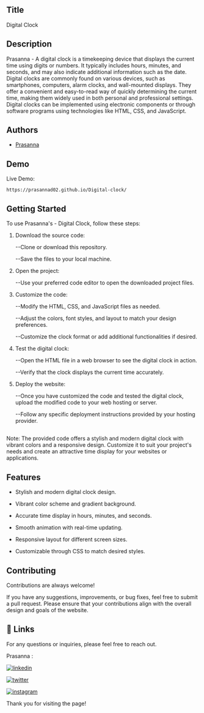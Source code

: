 
## Title

 Digital Clock
## Description 

Prasanna - A digital clock is a timekeeping device that displays the current time using digits or numbers. It typically includes hours, minutes, and seconds, and may also indicate additional information such as the date. Digital clocks are commonly found on various devices, such as smartphones, computers, alarm clocks, and wall-mounted displays. They offer a convenient and easy-to-read way of quickly determining the current time, making them widely used in both personal and professional settings. Digital clocks can be implemented using electronic components or through software programs using technologies like HTML, CSS, and JavaScript.



## Authors

- [Prasanna](https://github.com/Prasanna02) 


## Demo

Live Demo:

    https://prasannad02.github.io/Digital-clock/
## Getting Started

To use Prasanna's - Digital Clock, follow these steps:

1. Download the source code:
   
    --Clone or download this repository.
   
    --Save the files to your local machine.

2. Open the project:
   
    --Use your preferred code editor to open the downloaded project files.

3. Customize the code:
   
    --Modify the HTML, CSS, and JavaScript files as needed.
   
    --Adjust the colors, font styles, and layout to match your design preferences.
   
    --Customize the clock format or add additional functionalities if desired.

4. Test the digital clock:
   
    --Open the HTML file in a web browser to see the digital clock in action.
   
    --Verify that the clock displays the current time accurately.

5. Deploy the website:
   
    --Once you have customized the code and tested the digital clock, upload the modified code to your web hosting or server.
   
    --Follow any specific deployment instructions provided by your hosting provider.

## 

Note: The provided code offers a stylish and modern digital clock with vibrant colors and a responsive design. Customize it to suit your project's needs and create an attractive time display for your websites or applications.

## 
## Features

- Stylish and modern digital clock design.

- Vibrant color scheme and gradient background.

- Accurate time display in hours, minutes, and seconds.

- Smooth animation with real-time updating.

- Responsive layout for different screen sizes.

- Customizable through CSS to match desired styles.



## Contributing

Contributions are always welcome!

If you have any suggestions, improvements, or bug fixes, feel free to submit a pull request. Please ensure that your contributions align with the overall design and goals of the website. 


## 🔗 Links

For any questions or inquiries, please feel free to reach out. 

Prasanna :

[![linkedin](https://img.shields.io/badge/linkedin-0A66C2?style=for-the-badge&logo=linkedin&logoColor=white)](https://www.linkedin.com/in/prasanna1572/)


[![twitter](https://img.shields.io/badge/twitter-1DA1F2?style=for-the-badge&logo=twitter&logoColor=white)](https://twitter.com/Hirthik_cham)

[![instagram](https://img.shields.io/badge/instagram-E4405F?style=for-the-badge&logo=instagram&logoColor=white)](https://www.instagram.com/moonstrucktraveller003/)


Thank you for visiting the page!
